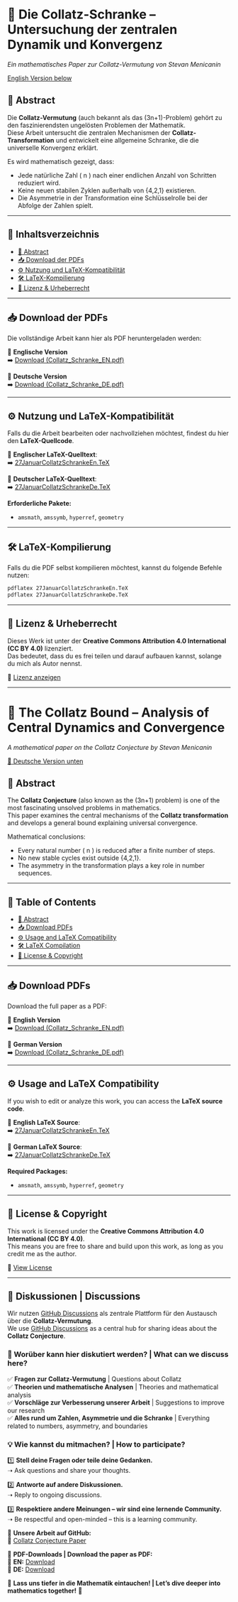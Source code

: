# 📘 Die Collatz-Schranke – Untersuchung der zentralen Dynamik und Konvergenz

_Ein mathematisches Paper zur Collatz-Vermutung von Stevan Menicanin_

[English Version below](#-the-collatz-bound--analysis-of-central-dynamics-and-convergence)

## 📜 Abstract

Die **Collatz-Vermutung** (auch bekannt als das (3n+1)-Problem) gehört zu den faszinierendsten ungelösten Problemen der Mathematik.  
Diese Arbeit untersucht die zentralen Mechanismen der **Collatz-Transformation** und entwickelt eine allgemeine Schranke, die die universelle Konvergenz erklärt.

Es wird mathematisch gezeigt, dass:

- Jede natürliche Zahl \( n \) nach einer endlichen Anzahl von Schritten reduziert wird.
- Keine neuen stabilen Zyklen außerhalb von {4,2,1} existieren.
- Die Asymmetrie in der Transformation eine Schlüsselrolle bei der Abfolge der Zahlen spielt.

---

## 📂 Inhaltsverzeichnis

- [📜 Abstract](#-abstract)
- [📥 Download der PDFs](#-download-der-pdfs)
- [⚙️ Nutzung und LaTeX-Kompatibilität](#️-nutzung-und-latex-kompatibilität)
- [🛠️ LaTeX-Kompilierung](#️-latex-kompilierung)
- [🔏 Lizenz & Urheberrecht](#-lizenz--urheberrecht)

---

## 📥 **Download der PDFs**

Die vollständige Arbeit kann hier als PDF heruntergeladen werden:

📄 **Englische Version**  
➡️ [Download (Collatz_Schranke_EN.pdf)](https://github.com/Clickybunty/Collatz/blob/main/27JanuarCollatzSchrankeEn.pdf)

📄 **Deutsche Version**  
➡️ [Download (Collatz_Schranke_DE.pdf)](https://github.com/Clickybunty/Collatz/blob/main/27JanuarCollatzSchrankeDe.pdf)

---

## ⚙️ **Nutzung und LaTeX-Kompatibilität**

Falls du die Arbeit bearbeiten oder nachvollziehen möchtest, findest du hier den **LaTeX-Quellcode**.

📜 **Englischer LaTeX-Quelltext**:  
➡️ [27JanuarCollatzSchrankeEn.TeX](https://github.com/Clickybunty/Collatz/blob/main/27JanuarCollatzSchrankeEn.TeX)

📜 **Deutscher LaTeX-Quelltext**:  
➡️ [27JanuarCollatzSchrankeDe.TeX](https://github.com/Clickybunty/Collatz/blob/main/27JanuarCollatzSchrankeDe.TeX)

**Erforderliche Pakete:**

- `amsmath`, `amssymb`, `hyperref`, `geometry`

---

## 🛠️ **LaTeX-Kompilierung**

Falls du die PDF selbst kompilieren möchtest, kannst du folgende Befehle nutzen:

```sh
pdflatex 27JanuarCollatzSchrankeEn.TeX
pdflatex 27JanuarCollatzSchrankeDe.TeX
```

---

## 🔏 Lizenz & Urheberrecht

Dieses Werk ist unter der **Creative Commons Attribution 4.0 International (CC BY 4.0)** lizenziert.  
Das bedeutet, dass du es frei teilen und darauf aufbauen kannst, solange du mich als Autor nennst.

📜 [Lizenz anzeigen](https://creativecommons.org/licenses/by/4.0/)

---

# 📘 The Collatz Bound – Analysis of Central Dynamics and Convergence

_A mathematical paper on the Collatz Conjecture by Stevan Menicanin_

[🔗 Deutsche Version unten](#-die-collatz-schranke--untersuchung-der-zentralen-dynamik-und-konvergenz)

## 📜 Abstract

The **Collatz Conjecture** (also known as the (3n+1) problem) is one of the most fascinating unsolved problems in mathematics.  
This paper examines the central mechanisms of the **Collatz transformation** and develops a general bound explaining universal convergence.

Mathematical conclusions:

- Every natural number \( n \) is reduced after a finite number of steps.
- No new stable cycles exist outside {4,2,1}.
- The asymmetry in the transformation plays a key role in number sequences.

---

## 📂 Table of Contents

- [📜 Abstract](#-abstract)
- [📥 Download PDFs](#-download-pdfs)
- [⚙️ Usage and LaTeX Compatibility](#️-usage-and-latex-compatibility)
- [🛠️ LaTeX Compilation](#️-latex-compilation)
- [🔏 License & Copyright](#-license--copyright)

---

## 📥 **Download PDFs**

Download the full paper as a PDF:

📄 **English Version**  
➡️ [Download (Collatz_Schranke_EN.pdf)](https://github.com/Clickybunty/Collatz/blob/main/27JanuarCollatzSchrankeEn.pdf)

📄 **German Version**  
➡️ [Download (Collatz_Schranke_DE.pdf)](https://github.com/Clickybunty/Collatz/blob/main/27JanuarCollatzSchrankeDe.pdf)

---

## ⚙️ **Usage and LaTeX Compatibility**

If you wish to edit or analyze this work, you can access the **LaTeX source code**.

📜 **English LaTeX Source**:  
➡️ [27JanuarCollatzSchrankeEn.TeX](https://github.com/Clickybunty/Collatz/blob/main/27JanuarCollatzSchrankeEn.TeX)

📜 **German LaTeX Source**:  
➡️ [27JanuarCollatzSchrankeDe.TeX](https://github.com/Clickybunty/Collatz/blob/main/27JanuarCollatzSchrankeDe.TeX)

**Required Packages:**

- `amsmath`, `amssymb`, `hyperref`, `geometry`

---

## 🔏 License & Copyright

This work is licensed under the **Creative Commons Attribution 4.0 International (CC BY 4.0)**.  
This means you are free to share and build upon this work, as long as you credit me as the author.

📜 [View License](https://creativecommons.org/licenses/by/4.0/)

---


## 💬 Diskussionen | Discussions

Wir nutzen [GitHub Discussions](https://github.com/Clickybunty/Collatz/discussions) als zentrale Plattform für den Austausch über die **Collatz-Vermutung**.  
We use [GitHub Discussions](https://github.com/Clickybunty/Collatz/discussions) as a central hub for sharing ideas about the **Collatz Conjecture**.

### **📌 Worüber kann hier diskutiert werden? | What can we discuss here?**
✅ **Fragen zur Collatz-Vermutung** | Questions about Collatz  
✅ **Theorien und mathematische Analysen** | Theories and mathematical analysis  
✅ **Vorschläge zur Verbesserung unserer Arbeit** | Suggestions to improve our research  
✅ **Alles rund um Zahlen, Asymmetrie und die Schranke** | Everything related to numbers, asymmetry, and boundaries  

### **💡 Wie kannst du mitmachen? | How to participate?**
1️⃣ **Stell deine Fragen oder teile deine Gedanken.**  
➝ Ask questions and share your thoughts.  

2️⃣ **Antworte auf andere Diskussionen.**  
➝ Reply to ongoing discussions.  

3️⃣ **Respektiere andere Meinungen – wir sind eine lernende Community.**  
➝ Be respectful and open-minded – this is a learning community.  

📄 **Unsere Arbeit auf GitHub:**  
🔗 [Collatz Conjecture Paper](https://clickybunty.github.io/Collatz/)  

📄 **PDF-Downloads | Download the paper as PDF:**  
🔗 **EN:** [Download](https://github.com/Clickybunty/Collatz/blob/main/27JanuarCollatzSchrankeEn.pdf)  
🔗 **DE:** [Download](https://github.com/Clickybunty/Collatz/blob/main/27JanuarCollatzSchrankeDe.pdf)  

💬 **Lass uns tiefer in die Mathematik eintauchen! | Let’s dive deeper into mathematics together!** 🚀
